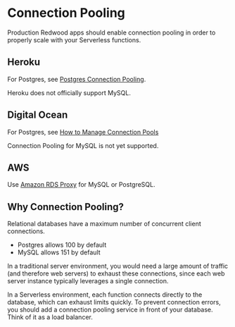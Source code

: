 # Connection Pooling

Production Redwood apps should enable connection pooling in order to properly scale with your Serverless functions.

## Heroku
For Postgres, see [Postgres Connection Pooling](https://devcenter.heroku.com/articles/postgres-connection-pooling).

Heroku does not officially support MySQL.


## Digital Ocean
For Postgres, see [How to Manage Connection Pools](https://www.digitalocean.com/docs/databases/postgresql/how-to/manage-connection-pools)

Connection Pooling for MySQL is not yet supported.

## AWS
Use [Amazon RDS Proxy](https://aws.amazon.com/rds/proxy) for MySQL or PostgreSQL.


## Why Connection Pooling?

Relational databases have a maximum number of concurrent client connections.

* Postgres allows 100 by default
* MySQL allows 151 by default

In a traditional server environment, you would need a large amount of traffic (and therefore web servers) to exhaust these connections, since each web server instance typically leverages a single connection.

In a Serverless environment, each function connects directly to the database, which can exhaust limits quickly. To prevent connection errors, you should add a connection pooling service in front of your database. Think of it as a load balancer.
